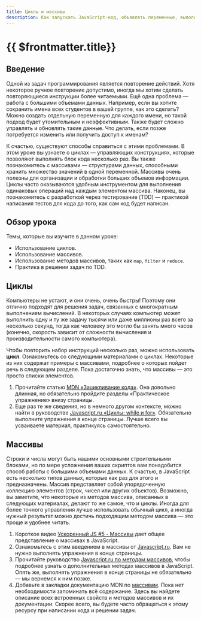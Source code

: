 ```yaml
---
title: Циклы и массивы
description: Как запускать JavaScript-код, объявлять переменные, выполнять числовые операции, выполнять строковые операции, использовать логические и математические операторы
---
```


# {{ $frontmatter.title}}

## Введение

Одной из задач программирования является повторение действий. Хотя некоторое ручное повторение допустимо, иногда мы хотим сделать повторяющиеся инструкции более читаемыми. Ещё одна проблема — работа с большими объемами данных. Например, если вы хотите сохранить имена всех студентов в вашей группе, как это сделать? Можно создать отдельную переменную для каждого имени, но такой подход будет утомительным и неэффективным. Также будет сложно управлять и обновлять такие данные. Что делать, если позже потребуется изменить или получить доступ к именам?

К счастью, существуют способы справиться с этими проблемами. В этом уроке вы узнаете о циклах — управляющих конструкциях, которые позволяют выполнять блок кода несколько раз. Вы также познакомитесь с массивами — структурами данных, способными хранить множество значений в одной переменной. Массивы очень полезны для организации и обработки больших объемов информации. Циклы часто оказываются удобным инструментом для выполнения одинаковых операций над каждым элементом массива. Наконец, вы познакомитесь с разработкой через тестирование (TDD) — практикой написания тестов для кода до того, как сам код будет написан.

## Обзор урока

Темы, которые вы изучите в данном уроке:

- Использование циклов.
- Использование массивов.
- Использование методов массивов, таких как `map`, `filter` и `reduce`.
- Практика в решении задач по TDD.

## Циклы

Компьютеры не устают, и они очень, очень быстры! Поэтому они отлично подходят для решения задач, связанных с многократным выполнением вычислений. В некоторых случаях компьютер может выполнить одну и ту же задачу тысячи или даже миллионы раз всего за несколько секунд, тогда как человеку это могло бы занять много часов (конечно, скорость зависит от сложности вычисления и производительности самого компьютера).

Чтобы повторить набор инструкций несколько раз, можно использовать **цикл**. Ознакомьтесь со следующими материалами о циклах. Некоторые из них содержат примеры с массивами, подробнее о которых пойдет речь в следующем разделе. Пока достаточно знать, что массивы — это просто списки элементов.

1. Прочитайте статью [MDN «Зацикливание кода»](https://developer.mozilla.org/ru/docs/Learn_web_development/Core/Scripting/Loops). Она довольно длинная, но обязательно пройдите разделы «Практическое упражнение» внизу страницы.
2. Еще раз те же сведения, но в немного другом контексте, можно найти в руководстве [Javascript.ru «Циклы: while и for»](https://learn.javascript.ru/while-for). Обязательно выполните упражнения в конце страницы. Лучше всего вы усваиваете материал, практикуясь самостоятельно.

## Массивы

Строки и числа могут быть нашими основными строительными блоками, но по мере усложнения ваших скриптов вам понадобится способ работы с большими объемами данных. К счастью, в JavaScript есть несколько типов данных, которые как раз для этого и предназначены. Массив представляет собой упорядоченную коллекцию элементов (строк, чисел или других объектов). Возможно, вы заметите, что некоторые из методов массива, описанных в следующих материалах, делают то же самое, что и циклы. Иногда для более точного управления лучше использовать обычный цикл, а иногда нужный результат можно достичь подходящим методом массива — это проще и удобнее читать.

1. Короткое видео [Ускоренный JS #5 - Массивы](https://vkvideo.ru/video-74984782_456240536) дает общее представление о массивах в JavaScript.
2. Ознакомьтесь с этим введением в массивы от [Javascript.ru](https://learn.javascript.ru/array). Вам не нужно выполнять упражнения в конце страницы.
3. Прочитайте руководство [Javascript.ru по методам массивов](https://learn.javascript.ru/array-methods), чтобы подробнее узнать о дополнительных методах массивов в JavaScript. Опять же, выполнять упражнения в конце страницы не обязательно — мы вернемся к ним позже.
4. Добавьте в закладки документацию MDN по [массивам](https://developer.mozilla.org/ru/docs/Web/JavaScript/Reference/Global_Objects/Array). Пока нет необходимости запоминать всё содержание. Здесь вы найдете описание всех встроенных свойств и методов массивов и их документации. Скорее всего, вы будете часто обращаться к этому ресурсу при написании кода и решении задач.
